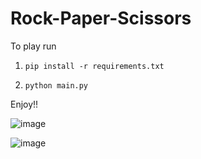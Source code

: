 # Rock-Paper-Scissors

To play run

1. `pip install -r requirements.txt`

2. `python main.py`

Enjoy!!


![image](https://user-images.githubusercontent.com/81758774/171437777-a7607a69-4b8d-4637-9c65-c025a31d3e24.png)



![image](https://user-images.githubusercontent.com/81758774/171433985-54e18cd0-acbd-4eba-92b4-38fe9e2a0408.png)
